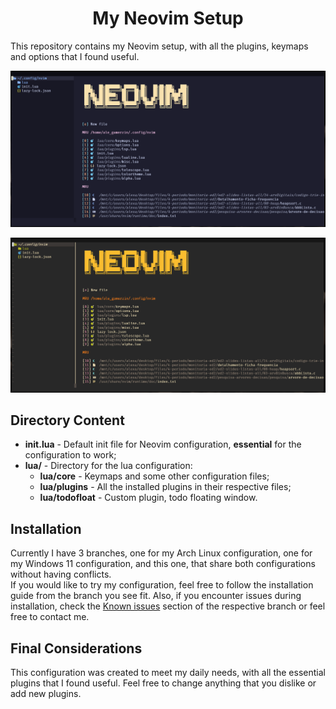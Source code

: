 <h1 align=center>My Neovim Setup</h1>
This repository contains my Neovim setup, with all the plugins, keymaps and options that I found useful.

![Catppuccin theme](./images/catppuccin-menu.png) 

![Gruvbox theme](./images/gruvbox-menu.png)

## Directory Content

- **init.lua** - Default init file for Neovim configuration, **essential** for the configuration to work;
- **lua/** - Directory for the lua configuration:
    - **lua/core** - Keymaps and some other configuration files;
    - **lua/plugins** - All the installed plugins in their respective files;
    - **lua/todofloat** - Custom plugin, todo floating window.

## Installation

Currently I have 3 branches, one for my Arch Linux configuration, one for my Windows 11 configuration, and this one, that share both configurations without having conflicts. 
<br>
If you would like to try my configuration, feel free to follow the installation guide from the branch you see fit.
Also, if you encounter issues during installation, check the [Known issues](#known-issues) section of the respective branch or feel free to contact me.

## Final Considerations

This configuration was created to meet my daily needs, with all the essential plugins that I found useful. Feel free to change anything that you dislike or add new plugins.
